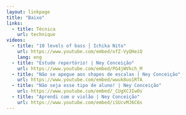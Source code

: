 ```yaml
---
layout: linkpage
title: "Baixo"
links:
  - title: Técnica
    url: technique
videos:
  - title: "10 levels of bass │ Ichika Nito"
    url: https://www.youtube.com/embed/ofZ-VyQHeiQ
    lang: eng
  - title: "Estude repertório! | Ney Conceição"
    url: https://www.youtube.com/embed/PG4jWVkch_M
  - title: "Não se apegue aos shapes de escalas | Ney Conceição"
    url: https://www.youtube.com/embed/wwuk8uo1RTA
  - title: "Não seja esse tipo de aluno! | Ney Conceição"
    url: https://www.youtube.com/embed/_CUgXCJIwOs
  - title: "Aprendi com o violão | Ney Conceição"
    url: https://www.youtube.com/embed/iSUcvMJ6C6s
---
```

